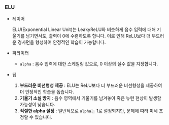 ### ELU

- 레이어

  ELU(Exponential Linear Unit)는 LeakyReLU와 비슷하게 음수 입력에 대해 기울기를 남기면서도, 출력이 0에 수렴하도록 합니다. 이로 인해 ReLU보다 더 부드러운 경사면을 형성하여 안정적인 학습이 가능합니다.

- 파라미터

  - `alpha` : 음수 입력에 대한 스케일링 값으로, 0 이상의 실수 값을 지정합니다.

- 팁
  1. **부드러운 비선형성 제공** : ELU는 ReLU보다 더 부드러운 비선형성을 제공하여 더 안정적인 학습을 돕습니다.
  2. **기울기 소실 방지** : 음수 영역에서 기울기를 남겨놓아 죽은 뉴런 현상이 발생할 가능성이 낮습니다.
  3. **적절한 alpha 설정** : 일반적으로 `alpha`는 1로 설정되지만, 문제에 따라 미세 조정할 수 있습니다.
